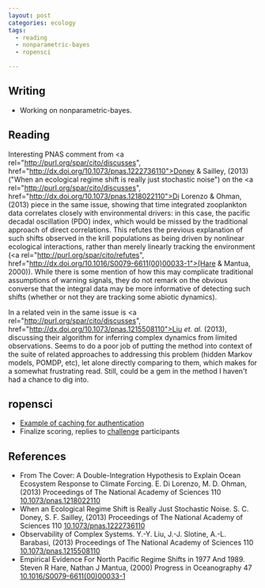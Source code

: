 ```yaml
---
layout: post
categories: ecology
tags:
  - reading
  - nonparametric-bayes
  - ropensci

---
```


## Writing

* Working on nonparametric-bayes. 

## Reading

Interesting PNAS comment from <a rel="http://purl.org/spar/cito/discusses", href="http://dx.doi.org/10.1073/pnas.1222736110">Doney & Sailley, (2013)</a> ("When an ecological regime shift is really just stochastic noise") on the <a rel="http://purl.org/spar/cito/discusses", href="http://dx.doi.org/10.1073/pnas.1218022110">Di Lorenzo & Ohman, (2013)</a> piece in the same issue, showing that time integrated zooplankton data correlates closely with environmental drivers: in this case, the pacific decadal oscillation (PDO) index, which would be missed by the traditional approach of direct correlations.  This refutes the previous explanation of such shifts observed in the krill populations as being driven by nonlinear ecological interactions, rather than merely linearly tracking the environment (<a rel="http://purl.org/spar/cito/refutes", href="http://dx.doi.org/10.1016/S0079-6611(00)00033-1">(Hare & Mantua, 2000)</a>).  While there is some mention of how this may complicate traditional assumptions of warning signals, they do not remark on the obvious converse that the integral data may be more informative of detecting such shifts (whether or not they are tracking some abiotic dynamics).  

In a related vein in the same issue is <a rel="http://purl.org/spar/cito/discusses", href="http://dx.doi.org/10.1073/pnas.1215508110">Liu _et. al._ (2013)</a>, discussing their algorithm for inferring complex dynamics from limited observations.  Seems to do a poor job of putting the method into context of the suite of related approaches to addressing this problem (hidden Markov models, POMDP, etc), let alone directly comparing to them, which makes for a somewhat frustrating read.  Still, could be a gem in the method I haven't had a chance to dig into.  


## ropensci

* [Example of caching for authentication](https://github.com/cboettig/sandbox/blob/b5fc66ddfa690416a3d10c299f3245fe6e660416/testcache/inst/doc/example.md) 
* Finalize scoring, replies to [challenge](http://ropensci.org/open-science-challenge/) participants


## References

<div prefix="dc: http://purl.org/dc/terms/,
                      bibo: http://purl.org/ontology/bibo/,
                      foaf: http://xmlns.com/foaf/spec/,
                      biro: http://purl.org/spar/biro/"
        property="http://purl.org/spar/biro/ReferenceList"> <ul class='bibliography'> 
<li> <span property="dc:title">From The Cover: A Double-Integration Hypothesis to Explain Ocean Ecosystem Response to Climate Forcing.</span> <span property="dc:creator"> <span property="foaf:givenName">E.</span> <span property="foaf:familyName">Di Lorenzo</span>, </span><span property="dc:creator"> <span property="foaf:givenName">M. D.</span> <span property="foaf:familyName">Ohman</span>, </span>  (<span property="dc:date">2013</span>)  <span rel="http://purl.org/dc/terms/isPartOf" 
                            resource="[http://purl.org/dc/terms/journal]">
                        <span property="http://purl.org/dc/terms/title"
                                content=" Proceedings of The National Academy of Sciences ">
                        </span>
                          <span property="bibo:shortTitle"> Proceedings of The National Academy of Sciences </span>
               </span>  <span property="bibo:volume">110</span>    <a property="bibo:doi" href="http://dx.doi.org/10.1073/pnas.1218022110">10.1073/pnas.1218022110</a> </li>
<li> <span property="dc:title">When an Ecological Regime Shift is Really Just Stochastic Noise.</span> <span property="dc:creator"> <span property="foaf:givenName">S. C.</span> <span property="foaf:familyName">Doney</span>, </span><span property="dc:creator"> <span property="foaf:givenName">S. F.</span> <span property="foaf:familyName">Sailley</span>, </span>  (<span property="dc:date">2013</span>)  <span rel="http://purl.org/dc/terms/isPartOf" 
                            resource="[http://purl.org/dc/terms/journal]">
                        <span property="http://purl.org/dc/terms/title"
                                content=" Proceedings of The National Academy of Sciences ">
                        </span>
                          <span property="bibo:shortTitle"> Proceedings of The National Academy of Sciences </span>
               </span>  <span property="bibo:volume">110</span>    <a property="bibo:doi" href="http://dx.doi.org/10.1073/pnas.1222736110">10.1073/pnas.1222736110</a> </li>

<li> <span property="dc:title">Observability of Complex Systems.</span> <span property="dc:creator"> <span property="foaf:givenName">Y.-Y.</span> <span property="foaf:familyName">Liu</span>, </span><span property="dc:creator"> <span property="foaf:givenName">J.-J.</span> <span property="foaf:familyName">Slotine</span>, </span><span property="dc:creator"> <span property="foaf:givenName">A.-L.</span> <span property="foaf:familyName">Barabasi</span>, </span>  (<span property="dc:date">2013</span>)  <span rel="http://purl.org/dc/terms/isPartOf" 
                            resource="[http://purl.org/dc/terms/journal]">
                        <span property="http://purl.org/dc/terms/title"
                                content=" Proceedings of The National Academy of Sciences ">
                        </span>
                          <span property="bibo:shortTitle"> Proceedings of The National Academy of Sciences </span>
               </span>  <span property="bibo:volume">110</span>    <a property="bibo:doi" href="http://dx.doi.org/10.1073/pnas.1215508110">10.1073/pnas.1215508110</a> </li>

<li> <span property="dc:title">Empirical Evidence For North Pacific Regime Shifts in 1977 And 1989.</span> <span property="dc:creator"> <span property="foaf:givenName">Steven R</span> <span property="foaf:familyName">Hare</span>, </span><span property="dc:creator"> <span property="foaf:givenName">Nathan J</span> <span property="foaf:familyName">Mantua</span>, </span>  (<span property="dc:date">2000</span>)  <span rel="http://purl.org/dc/terms/isPartOf" 
                            resource="[http://purl.org/dc/terms/journal]">
                        <span property="http://purl.org/dc/terms/title"
                                content=" Progress in Oceanography ">
                        </span>
                          <span property="bibo:shortTitle"> Progress in Oceanography </span>
               </span>  <span property="bibo:volume">47</span>    <a property="bibo:doi" href="http://dx.doi.org/10.1016/S0079-6611(00)00033-1">10.1016/S0079-6611(00)00033-1</a> </li>

 </ul>
</div>

